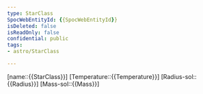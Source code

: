 ```yaml
---
type: StarClass
SpocWebEntityId: {{SpocWebEntityId}}
isDeleted: false
isReadOnly: false
confidential: public
tags:
- astro/StarClass

---
```

[name::{{StarClass}}]
[Temperature::{{Temperature}}]
[Radius-sol::{{Radius}}]
[Mass-sol::{{Mass}}]
